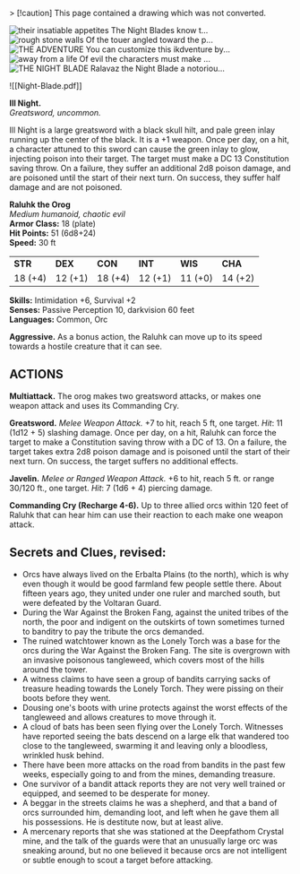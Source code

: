 \> [!caution] This page contained a drawing which was not converted.   

![their insatiable appetites The Night Blades know t...](Exported%20image%2020251029112900-0.png) ![rough stone walls Of the touer angled toward the p...](Exported%20image%2020251029112902-1.png) ![THE ADVENTURE You can customize this ikdventure by...](Exported%20image%2020251029112904-2.png) ![away from a life Of evil the characters must make ...](Exported%20image%2020251029112906-3.png) ![THE NIGHT BLADE Ralavaz the Night Blade a notoriou...](Exported%20image%2020251029112907-4.png)

![[Night-Blade.pdf]]
 
**Ill Night.**  
_Greatsword, uncommon._
 
Ill Night is a large greatsword with a black skull hilt, and pale green inlay running up the center of the black. It is a +1 weapon. Once per day, on a hit, a character attuned to this sword can cause the green inlay to glow, injecting poison into their target. The target must make a DC 13 Constitution saving throw. On a failure, they suffer an additional 2d8 poison damage, and are poisoned until the start of their next turn. On success, they suffer half damage and are not poisoned.

**Raluhk the Orog**  
_Medium humanoid, chaotic evil_  
**Armor Class:** 18 (plate)  
**Hit Points:** 51 (6d8+24)  
**Speed:** 30 ft

|   |   |   |   |   |   |
|---|---|---|---|---|---|
|**STR**|**DEX**|**CON**|**INT**|**WIS**|**CHA**|
|18 (+4)|12 (+1)|18 (+4)|12 (+1)|11 (+0)|14 (+2)|

**Skills:** Intimidation +6, Survival +2  
**Senses:** Passive Perception 10, darkvision 60 feet  
**Languages:** Common, Orc
 
**Aggressive.** As a bonus action, the Raluhk can move up to its speed towards a hostile creature that it can see.
 
**ACTIONS**  
--------------  
**Multiattack.** The orog makes two greatsword attacks, or makes one weapon attack and uses its Commanding Cry.
 
**Greatsword.** _Melee Weapon Attack._ +7 to hit, reach 5 ft, one target. _Hit_: 11 (1d12 + 5) slashing damage. Once per day, on a hit, Raluhk can force the target to make a Constitution saving throw with a DC of 13. On a failure, the target takes extra 2d8 poison damage and is poisoned until the start of their next turn. On success, the target suffers no additional effects.
 
**Javelin.** _Melee or Ranged Weapon Attack._ +6 to hit, reach 5 ft. or range 30/120 ft., one target. _Hit_: 7 (1d6 + 4) piercing damage.
 
**Commanding Cry (Recharge 4-6).** Up to three allied orcs within 120 feet of Raluhk that can hear him can use their reaction to each make one weapon attack.

## Secrets and Clues, revised:

- Orcs have always lived on the Erbalta Plains (to the north), which is why even though it would be good farmland few people settle there. About fifteen years ago, they united under one ruler and marched south, but were defeated by the Voltaran Guard.
- During the War Against the Broken Fang, against the united tribes of the north, the poor and indigent on the outskirts of town sometimes turned to banditry to pay the tribute the orcs demanded.
- The ruined watchtower known as the Lonely Torch was a base for the orcs during the War Against the Broken Fang. The site is overgrown with an invasive poisonous tangleweed, which covers most of the hills around the tower.
- A witness claims to have seen a group of bandits carrying sacks of treasure heading towards the Lonely Torch. They were pissing on their boots before they went.
- Dousing one's boots with urine protects against the worst effects of the tangleweed and allows creatures to move through it.
- A cloud of bats has been seen flying over the Lonely Torch. Witnesses have reported seeing the bats descend on a large elk that wandered too close to the tangleweed, swarming it and leaving only a bloodless, wrinkled husk behind.
- There have been more attacks on the road from bandits in the past few weeks, especially going to and from the mines, demanding treasure.
- One survivor of a bandit attack reports they are not very well trained or equipped, and seemed to be desperate for money.
- A beggar in the streets claims he was a shepherd, and that a band of orcs surrounded him, demanding loot, and left when he gave them all his possessions. He is destitute now, but at least alive.
- A mercenary reports that she was stationed at the Deepfathom Crystal mine, and the talk of the guards were that an unusually large orc was sneaking around, but no one believed it because orcs are not intelligent or subtle enough to scout a target before attacking.